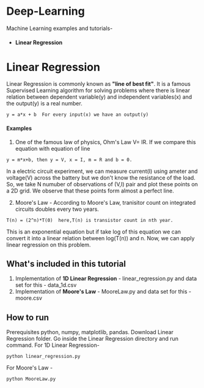 # Deep-Learning

Machine Learning examples and tutorials-

- #### Linear Regression

# Linear Regression
Linear Regression is commonly known as **"line of best fit"**. It is a famous Supervised Learning algorithm for solving problems where there is linear relation between dependent variable(y) and independent variables(x) and the output(y) is a real number.

```
y = a*x + b  For every input(x) we have an output(y)
```

#### Examples
 1. One of the famous law of physics, Ohm's Law V= IR. If we compare this equation with equation of line 
 ```
 y = m*x+b, then y = V, x = I, m = R and b = 0.
 ```
In a electric circuit experiment, we can measure current(I) using ameter and voltage(V) across the battery but we don't       know the resistance of the load. So, we take N numuber of observations of (V,I) pair and plot these points on a 2D grid. We observe that these points form almost a perfect line.
 
 2. Moore's Law - According to Moore's Law, tranisitor count on integrated circuits doubles every two years.
 ```
 T(n) = (2^n)*T(0)  here,T(n) is transistor count in nth year.
 ```
This is an exponential equation but if take log of this equation we can convert it into a linear relation between log(T(n)) and n. Now, we can apply linear regression on this problem.

## What's included in this tutorial

1. Implementation of **1D Linear Regression** - linear_regression.py and data set for this - data_1d.csv
2. Implementation of **Moore's Law** - MooreLaw.py and data set for this - moore.csv

## How to run
Prerequisites python, numpy, matplotlib, pandas. Download Linear Regression folder.
Go inside the Linear Regression directory and run command.
For 1D Linear Regression-
```
python linear_regression.py
```
For Moore's Law - 
```
python MooreLaw.py
```




